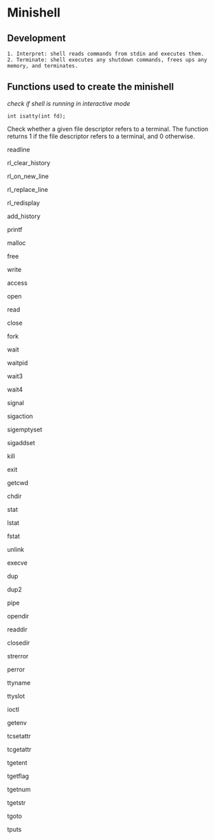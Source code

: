 # Minishell
## Development
```
1. Interpret: shell reads commands from stdin and executes them.
2. Terminate: shell executes any shutdown commands, frees ups any memory, and terminates.
```

## Functions used to create the minishell
_check if shell is running in interactive mode_
```
int isatty(int fd);
```
Check whether a given file descriptor refers to a terminal.
The function returns 1 if the file descriptor refers to a terminal, and 0 otherwise.

readline

rl_clear_history

rl_on_new_line

rl_replace_line

rl_redisplay

add_history

printf

malloc

free

write

access

open

read

close

fork

wait

waitpid

wait3

wait4

signal

sigaction

sigemptyset

sigaddset

kill

exit

getcwd

chdir

stat

lstat

fstat

unlink

execve

dup

dup2

pipe

opendir

readdir

closedir

strerror

perror

ttyname

ttyslot

ioctl

getenv

tcsetattr

tcgetattr

tgetent

tgetflag

tgetnum

tgetstr

tgoto

tputs

